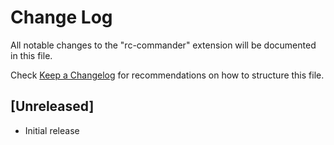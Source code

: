 # Change Log

All notable changes to the "rc-commander" extension will be documented in this file.

Check [Keep a Changelog](http://keepachangelog.com/) for recommendations on how to structure this file.

## [Unreleased]

- Initial release